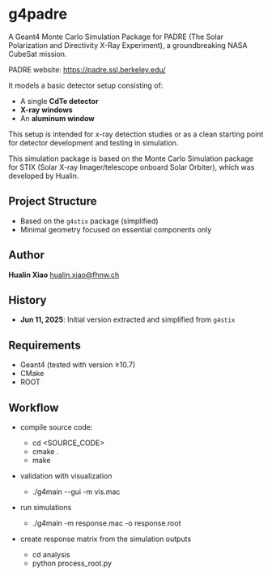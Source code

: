 
# g4padre
A Geant4 Monte Carlo Simulation Package for PADRE (The Solar Polarization and Directivity X-Ray Experiment), a groundbreaking NASA CubeSat mission.

PADRE website: https://padre.ssl.berkeley.edu/

It models a basic detector setup consisting of:

* A single **CdTe detector**
* **X-ray windows**
* An **aluminum window**

This setup is intended for x-ray detection studies or as a clean starting point for detector development and testing in simulation.

This simulation package is based on the Monte Carlo Simulation package for STIX (Solar X-ray Imager/telescope onboard Solar Orbiter), 
     which was developed by Hualin.

## Project Structure

* Based on the `g4stix` package (simplified)
* Minimal geometry focused on essential components only

## Author

**Hualin Xiao**
[hualin.xiao@fhnw.ch](mailto:hualin.xiao@fhnw.ch)

## History

* **Jun 11, 2025**: Initial version extracted and simplified from `g4stix`

## Requirements

* Geant4 (tested with version ≥10.7)
* CMake
* ROOT



## Workflow

* compile source code:
  - cd <SOURCE_CODE>
  - cmake .
  - make

* validation with visualization
  - ./g4main --gui -m vis.mac
* run simulations
  - ./g4main  -m response.mac -o response.root
* create response matrix from the simulation outputs
  - cd analysis
  - python process_root.py



